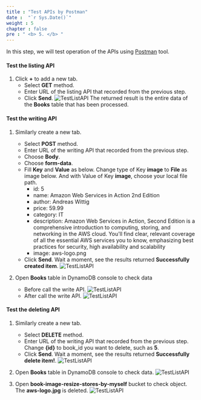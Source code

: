 ```yaml
---
title : "Test APIs by Postman"
date :  "`r Sys.Date()`" 
weight : 5
chapter : false
pre : " <b> 5. </b> "
---
```

In this step, we will test operation of the APIs using [Postman](https://www.postman.com/downloads/) tool.

#### Test the listing API

1. Click **+** to add a new tab.
    - Select **GET** method.
    - Enter URL of the listing API that recorded from the previous step.
    - Click **Send**.
![TestListAPI](/images/temp/1/77.png?width=90pc)
The returned result is the entire data of the **Books** table that has been processed.

#### Test the writing API

1. Similarly create a new tab.
    - Select **POST** method.
    - Enter URL of the writing API that recorded from the previous step.
    - Choose **Body**.
    - Choose **form-data**.
    - Fill **Key** and **Value** as below. Change type of Key **image** to **File** as image below. And with Value of Key **image**, choose your local file path.
      - id: 5
      - name: Amazon Web Services in Action 2nd Edition
      - author: Andreas Wittig
      - price: 59.99
      - category: IT
      - description: Amazon Web Services in Action, Second Edition is a comprehensive introduction to computing, storing, and networking in the AWS cloud. You'll find clear, relevant coverage of all the essential AWS services you to know, emphasizing best practices for security, high availability and scalability
      - image: aws-logo.png
    - Click **Send**. Wait a moment, see the results returned **Successfully created item**.
![TestListAPI](/images/temp/1/78.png?width=90pc)

2. Open **Books** table in DynamoDB console to check data
    - Before call the write API.
  ![TestListAPI](/images/temp/1/79.png?width=90pc)
    - After call the write API.
  ![TestListAPI](/images/temp/1/80.png?width=90pc)

#### Test the deleting API

1. Similarly create a new tab.
    - Select **DELETE** method.
    - Enter URL of the writing API that recorded from the previous step. Change **{id}** to book_id you want to delete, such as **5**.
    - Click **Send**. Wait a moment, see the results returned **Successfully delete item!**.
![TestListAPI](/images/temp/1/81.png?width=90pc)

2. Open **Books** table in DynamoDB console to check data.
![TestListAPI](/images/temp/1/79.png?width=90pc)

3. Open **book-image-resize-stores-by-myself** bucket to check object. The **aws-logo.jpg** is deleted.
![TestListAPI](/images/temp/1/82.png?width=90pc)
